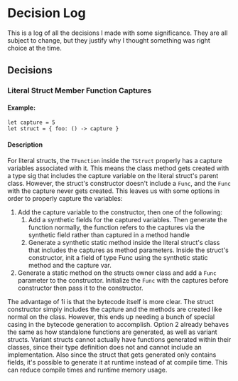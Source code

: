 # Decision Log
This is a log of all the decisions I made with some significance. They are all subject to change, but they justify why I thought something was right choice at the time.

## Decisions

### Literal Struct Member Function Captures
#### Example:
```
let capture = 5
let struct = { foo: () -> capture }
```
#### Description
For literal structs, the `TFunction` inside the `TStruct` properly has a capture variables associated with it. This means the class method gets created with a type sig that includes the capture variable on the literal struct's parent class. However, the struct's constructor doesn't include a `Func`, and the `Func` with the capture never gets created. This leaves us with some options in order to properly capture the variables: 
1. Add the capture variable to the constructor, then one of the following:
   1. Add a synthetic fields for the captured variables. Then generate the function normally, the function refers to the captures via the synthetic field rather than captured in a method handle
   2. Generate a synthetic static method inside the literal struct's class that includes the captures as method parameters. Inside the struct's constructor, init a field of type Func using the synthetic static method and the capture var. 
2. Generate a static method on the structs owner class and add a `Func` parameter to the constructor. Initialize the `Func` with the captures before constructor then pass it to the constructor. 

The advantage of 1i is that the bytecode itself is more clear. The struct constructor simply includes the capture and the methods are created like normal on the class. However, this ends up needing a bunch of special casing in the bytecode generation to accomplish. Option 2 already behaves the same as how standalone functions are generated, as well as variant structs. Variant structs cannot actually have functions generated within their classes, since their type definition does not and cannot include an implementation. Also since the struct that gets generated only contains fields, it's possible to generate it at runtime instead of at compile time. This can reduce compile times and runtime memory usage.
